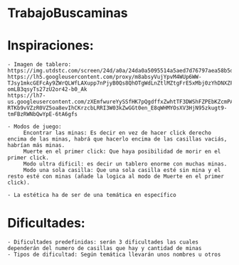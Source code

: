 # TrabajoBuscaminas
 
# Inspiraciones:
    - Imagen de tablero:
    https://img.utdstc.com/screen/24d/a0a/24da0a5095514a5aed7d76797aea58b5d397a9f8f9a0713dc39ce3e1b0656bc2:600
    https://lh5.googleusercontent.com/proxy/m8absyVujYpvM4WUp6WW-TJsy1mkcGEFcAy9ZWrQLWfLAXupp7nPjyB0Qs8QhOTgWdLnZtlMZtgFrE5xMbj0zYhDNXZF_qiVqhyenWob6-omLB3qsyTs27zU2or42-b0_Ak
    https://lh7-us.googleusercontent.com/zXEmfwureYySSfHK7pQgdffxZwhtTF3DWShFZPEbKZcmPA5_fXBr7bLaA7N-RTKb9vVZzR0VZ5oa8evIhCKrzcbLRRI3W03kZwGGt0en_E8qWHMYOsXV3HjN95zkugt9-tmFBzRWNbQwYpE-6tA6gfs

    - Modos de juego:
         Encontrar las minas: Es decir en vez de hacer click derecho encima de las minas, habrá que hacerlo encima de las casillas vaciás, habrían más minas.
         Muerte en el primer click: Que haya posibilidad de morir en el primer click.
         Modo ultra dificil: es decir un tablero enorme con muchas minas.
         Modo una sola casilla: Que una sola casilla esté sin mina y el resto esté con minas (añade la logica al modo de Muerte en el primer click).

    - La estética ha de ser de una temática en específico

# Dificultades:
    - Dificultades predefinidas: serán 3 dificultades las cuales dependerán del numero de casillas que hay y cantidad de minas
    - Tipos de dificultad: Según temática llevarán unos nombres u otros
